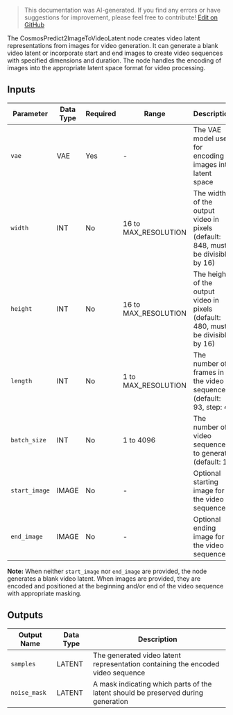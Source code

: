> This documentation was AI-generated. If you find any errors or have suggestions for improvement, please feel free to contribute! [Edit on GitHub](https://github.com/Comfy-Org/embedded-docs/blob/main/comfyui_embedded_docs/docs/CosmosPredict2ImageToVideoLatent/en.md)

The CosmosPredict2ImageToVideoLatent node creates video latent representations from images for video generation. It can generate a blank video latent or incorporate start and end images to create video sequences with specified dimensions and duration. The node handles the encoding of images into the appropriate latent space format for video processing.

## Inputs

| Parameter | Data Type | Required | Range | Description |
|-----------|-----------|----------|-------|-------------|
| `vae` | VAE | Yes | - | The VAE model used for encoding images into latent space |
| `width` | INT | No | 16 to MAX_RESOLUTION | The width of the output video in pixels (default: 848, must be divisible by 16) |
| `height` | INT | No | 16 to MAX_RESOLUTION | The height of the output video in pixels (default: 480, must be divisible by 16) |
| `length` | INT | No | 1 to MAX_RESOLUTION | The number of frames in the video sequence (default: 93, step: 4) |
| `batch_size` | INT | No | 1 to 4096 | The number of video sequences to generate (default: 1) |
| `start_image` | IMAGE | No | - | Optional starting image for the video sequence |
| `end_image` | IMAGE | No | - | Optional ending image for the video sequence |

**Note:** When neither `start_image` nor `end_image` are provided, the node generates a blank video latent. When images are provided, they are encoded and positioned at the beginning and/or end of the video sequence with appropriate masking.

## Outputs

| Output Name | Data Type | Description |
|-------------|-----------|-------------|
| `samples` | LATENT | The generated video latent representation containing the encoded video sequence |
| `noise_mask` | LATENT | A mask indicating which parts of the latent should be preserved during generation |
